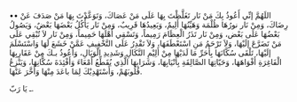 ••
اللَهُمَّ إنِّي أَعُوذُ بِكَ مَنْ نَار تَغَلَّظْتَ بِهَا عَلَى مَنْ عَصَاكَ، وَتَوَعَّدْتَ بِهَا مَنْ صَدَفَ عَنْ رِضَاكَ، وَمِنْ نَار نورُهَا ظُلْمَة وَهَيِّنُهَا أَلِيمٌ، وَبَعِيدُهَا قَرِيبٌ، وَمِنْ نَار يَأْكُلُ بَعْضَهَا بَعْضٌ، وَيَصُولُ بَعْضُهَا عَلَى بَعْض، وَمِنْ نَار تَذَرُ الْعِظَامَ رَمِيماً، وَتَسْقِي أَهْلَهَا حَمِيماً، وَمِنْ نَار لاَ تُبْقِي عَلَى مَنْ تَضَرَّعَ إلَيْهَا، وَلاَ تَرْحَمُ مَنِ اسْتَعْطَفَهَا، وَلاَ تَقْدِرُ عَلَى التَّخْفِيفِ عَمَّنْ خَشَعَ لَهَا وَاسْتَسْلَمَ إلَيْهَا، تَلْقَى سُكَّانَهَا بِأَحَرِّ مَا لَدَيْهَا مِنْ أَلِيْمِ النَّكَالِ وَشَدِيدِ الْوَبَالِ، وَأَعُوذُ بـكَ مِنْ عَقَارِبِهَا الْفَاغِرَةِ أَفْوَاهَهَا، وَحَيّاتِهَا الصَّالِقَةِ بِأَنْيَابِهَا، وَشَرَابِهَا الَّذِي يُقَطِّعُ أَمْعَاءَ وَأَفْئِدَةَ سُكَّانِهَا، وَيَنْزِعُ قُلُوبَهُمْ، وَأَسْتَهْدِيْكَ لِمَا باعَدَ مِنْهَا وَأَخَّرَ عَنْهَا.



ـ يَا رَبّ.